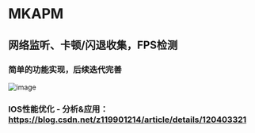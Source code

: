# MKAPM

## 网络监听、卡顿/闪退收集，FPS检测

### 简单的功能实现，后续迭代完善

![image](https://user-images.githubusercontent.com/13111933/121005063-f9e3bf00-c7c1-11eb-84a2-e037a914f2c5.png)

### IOS性能优化 - 分析&应用：https://blog.csdn.net/z119901214/article/details/120403321
